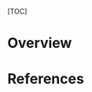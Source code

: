[TOC]

# Overview


# References

[wiki]: https://en.wikipedia.org/wiki/Lisp_(programming_language)
